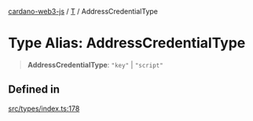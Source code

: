 [cardano-web3-js](../../../index.md) / [T](../index.md) / AddressCredentialType

# Type Alias: AddressCredentialType

> **AddressCredentialType**: `"key"` \| `"script"`

## Defined in

[src/types/index.ts:178](https://github.com/xray-network/cardano-web3-js/blob/main/src/types/index.ts#L178)
